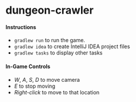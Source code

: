 dungeon-crawler
===============

#### Instructions
* `gradlew run` to run the game.
* `gradlew idea` to create IntelliJ IDEA project files
* `gradlew tasks` to display other tasks


#### In-Game Controls 
* *W*, *A*, *S*, *D* to move camera
* *E* to stop moving
* *Right-click* to move to that location

